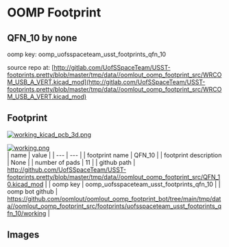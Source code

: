 # OOMP Footprint  
## QFN_10  by none  
  
oomp key: oomp_uofsspaceteam_usst_footprints_qfn_10  
  
source repo at: [http://gitlab.com/UofSSpaceTeam/USST-footprints.pretty/blob/master/tmp/data//oomlout_oomp_footprint_src/WRCOM_USB_A_VERT.kicad_mod](http://gitlab.com/UofSSpaceTeam/USST-footprints.pretty/blob/master/tmp/data//oomlout_oomp_footprint_src/WRCOM_USB_A_VERT.kicad_mod)  
## Footprint  
  
[![working_kicad_pcb_3d.png](working_kicad_pcb_3d_600.png)](working_kicad_pcb_3d.png)  
  
[![working.png](working_600.png)](working.png)  
| name | value | 
| --- | --- | 
| footprint name | QFN_10 | 
| footprint description | None | 
| number of pads | 11 | 
| github path | http://github.com/UofSSpaceTeam/USST-footprints.pretty/blob/master/tmp/data//oomlout_oomp_footprint_src/QFN_10.kicad_mod | 
| oomp key | oomp_uofsspaceteam_usst_footprints_qfn_10 | 
| oomp bot github | https://github.com/oomlout/oomlout_oomp_footprint_bot/tree/main/tmp/data//oomlout_oomp_footprint_src/footprints/uofsspaceteam_usst_footprints_qfn_10/working | 
## Images  
